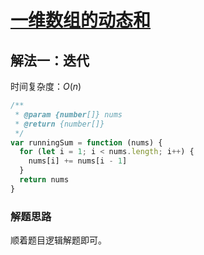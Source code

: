 # [一维数组的动态和](https://leetcode-cn.com/problems/running-sum-of-1d-array/description/)

## 解法一：迭代

时间复杂度：$O(n)$

```javascript
/**
 * @param {number[]} nums
 * @return {number[]}
 */
var runningSum = function (nums) {
  for (let i = 1; i < nums.length; i++) {
    nums[i] += nums[i - 1]
  }
  return nums
}
```



### 解题思路

顺着题目逻辑解题即可。